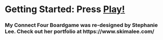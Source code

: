 <h1>Getting Started: Press
    <a href=
    "https://vianneychin.github.io/Connect-Four-Zeplin/"
    >Play!</a>
</h1>
<h3>My Connect Four Boardgame was re-designed by Stephanie Lee. Check out her portfolio at https://www.skimalee.com/ </h3>
